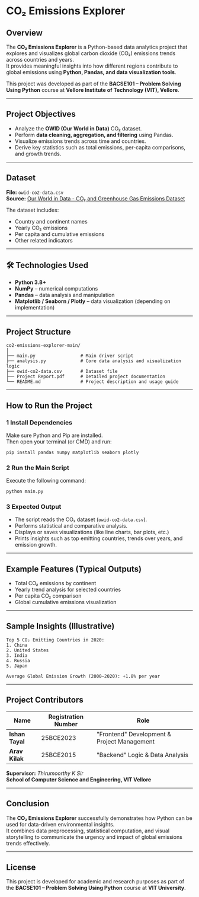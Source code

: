 # CO₂ Emissions Explorer

##  Overview
The **CO₂ Emissions Explorer** is a Python-based data analytics project that explores and visualizes global carbon dioxide (CO₂) emissions trends across countries and years.  
It provides meaningful insights into how different regions contribute to global emissions using **Python, Pandas, and data visualization tools**.

This project was developed as part of the **BACSE101 – Problem Solving Using Python** course at **Vellore Institute of Technology (VIT), Vellore**.

---

##  Project Objectives
- Analyze the **OWID (Our World in Data)** CO₂ dataset.  
- Perform **data cleaning, aggregation, and filtering** using Pandas.  
- Visualize emissions trends across time and countries.  
- Derive key statistics such as total emissions, per-capita comparisons, and growth trends.

---

##  Dataset
**File:** `owid-co2-data.csv`  
**Source:** [Our World in Data - CO₂ and Greenhouse Gas Emissions Dataset](https://ourworldindata.org/co2-and-greenhouse-gas-emissions)

The dataset includes:
- Country and continent names  
- Yearly CO₂ emissions  
- Per capita and cumulative emissions  
- Other related indicators

---

## 🛠️ Technologies Used
- **Python 3.8+**
- **NumPy** – numerical computations  
- **Pandas** – data analysis and manipulation  
- **Matplotlib / Seaborn / Plotly** – data visualization (depending on implementation)

---

##  Project Structure

```
co2-emissions-explorer-main/
│
├── main.py                 # Main driver script
├── analysis.py             # Core data analysis and visualization logic
├── owid-co2-data.csv       # Dataset file
├── Project Report.pdf      # Detailed project documentation
└── README.md               # Project description and usage guide
```

---

##  How to Run the Project

### 1️ Install Dependencies
Make sure Python and Pip are installed.  
Then open your terminal (or CMD) and run:
```bash
pip install pandas numpy matplotlib seaborn plotly
```

### 2️ Run the Main Script
Execute the following command:
```bash
python main.py
```

### 3️ Expected Output
- The script reads the CO₂ dataset (`owid-co2-data.csv`).  
- Performs statistical and comparative analysis.  
- Displays or saves visualizations (like line charts, bar plots, etc.)  
- Prints insights such as top emitting countries, trends over years, and emission growth.

---

##  Example Features (Typical Outputs)
-  Total CO₂ emissions by continent  
-  Yearly trend analysis for selected countries  
-  Per capita CO₂ comparison  
-  Global cumulative emissions visualization  

---

##  Sample Insights (Illustrative)
```
Top 5 CO₂ Emitting Countries in 2020:
1. China
2. United States
3. India
4. Russia
5. Japan

Average Global Emission Growth (2000–2020): +1.8% per year
```

---

##  Project Contributors
| Name | Registration Number | Role |
|------|---------------------|------|
| **Ishan Tayal** | 25BCE2023 | "Frontend" Development & Project Management |
| **Arav Kilak** | 25BCE2015 | "Backend" Logic & Data Analysis |

**Supervisor:** *Thirumoorthy K Sir*  
**School of Computer Science and Engineering, VIT Vellore**

---

##  Conclusion
The **CO₂ Emissions Explorer** successfully demonstrates how Python can be used for data-driven environmental insights.  
It combines data preprocessing, statistical computation, and visual storytelling to communicate the urgency and impact of global emissions trends effectively.

---

##  License
This project is developed for academic and research purposes as part of the **BACSE101 – Problem Solving Using Python** course at **VIT University**.
